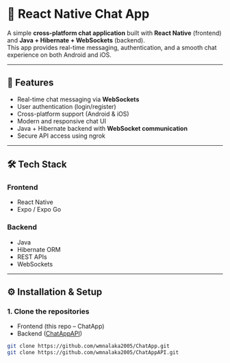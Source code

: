 # 📱 React Native Chat App

A simple **cross-platform chat application** built with **React Native** (frontend) and **Java + Hibernate + WebSockets** (backend).  
This app provides real-time messaging, authentication, and a smooth chat experience on both Android and iOS.  

---

## 🚀 Features
- Real-time chat messaging via **WebSockets**  
- User authentication (login/register)  
- Cross-platform support (Android & iOS)  
- Modern and responsive chat UI  
- Java + Hibernate backend with **WebSocket communication**  
- Secure API access using ngrok  

---

## 🛠️ Tech Stack
### Frontend
- React Native  
- Expo / Expo Go  

### Backend
- Java  
- Hibernate ORM  
- REST APIs  
- WebSockets  

---

## ⚙️ Installation & Setup

### 1. Clone the repositories
- Frontend (this repo – ChatApp)  
- Backend ([ChatAppAPI](https://github.com/wmnalaka2005/ChatAppAPI))  

```bash
git clone https://github.com/wmnalaka2005/ChatApp.git
git clone https://github.com/wmnalaka2005/ChatAppAPI.git
